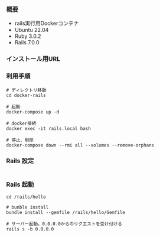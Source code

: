 ### 概要
- rails実行用Dockerコンテナ
- Ubuntu 22.04
- Ruby 3.0.2
- Rails 7.0.0

### インストール用URL


### 利用手順
```
# ディレクトリ移動
cd docker-rails

# 起動
docker-compose up -d

# docker接続
docker exec -it rails.local bash

# 停止、削除
docker-compose down --rmi all --volumes --remove-orphans
```
### Rails 設定
```

```

### Rails 起動
```
cd /rails/hello

# bunble install
bundle install --gemfile /rails/hello/Gemfile

# サーバー起動。0.0.0.0からのリクエストを受け付ける
rails s -b 0.0.0.0